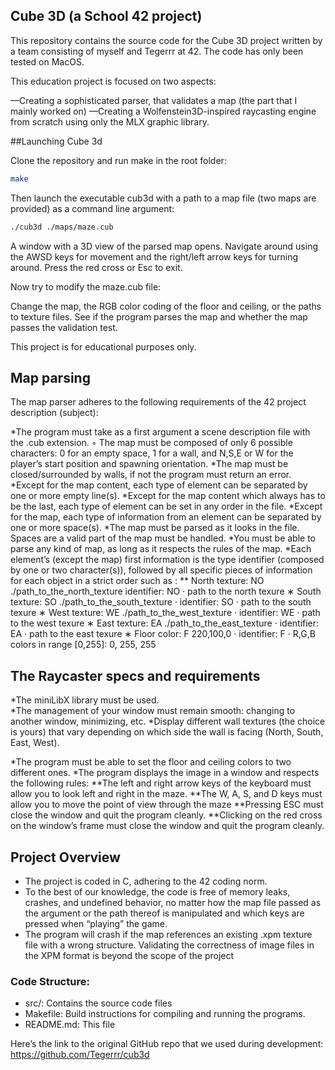 ## Cube 3D (a School 42 project)

This repository contains the source code for the Cube 3D project written by a team consisting of myself and Tegerrr at 42. The code has only been tested on MacOS. 

This education project is focused on two aspects: 

—Creating a sophisticated parser, that validates a map (the part that I mainly worked on)
—Creating a Wolfenstein3D-inspired raycasting engine from scratch using only the MLX graphic library. 

##Launching Cube 3d

Clone the repository and run make in the root folder:

```bash
make
```
Then launch the executable cub3d with a path to a map file (two maps are provided) as a command line argument:

```bash
./cub3d ./maps/maze.cub
```
A window with a 3D view of the parsed map opens. Navigate around using the AWSD keys for movement and the right/left arrow keys for turning around. Press the red cross or Esc to exit. 

Now try to modify the maze.cub file: 

Change the map,  the RGB color coding of the floor and ceiling, or the paths to texture files. See if the program parses the map and whether the map passes the validation test. 

This project is for educational purposes only.

## Map parsing 

The map parser adheres to the following requirements of the 42 project description (subject): 


*The program must take as a first argument a scene description file with the .cub extension. ◦ The map must be composed of only 6 possible characters: 0 for an empty space, 1 for a wall, and N,S,E or W for the player’s start position and spawning orientation. 
*The map must be closed/surrounded by walls, if not the program must return an error.
*Except for the map content, each type of element can be separated by one or more empty line(s).
*Except for the map content which always has to be the last, each type of element can be set in any order in the file.
*Except for the map, each type of information from an element can be separated by one or more space(s).
*The map must be parsed as it looks in the file. Spaces are a valid part of the map must be handled. 
*You must be able to parse any kind of map, as long as it respects the rules of the map. 
*Each element’s (except the map) first information is the type identifier (composed by one or two character(s)), followed by all specific pieces of information for each object in a strict order such as : 
** North texture: NO ./path_to_the_north_texture
identifier: NO · path to the north texure 
∗ South texture: SO ./path_to_the_south_texture · identifier: SO · path to the south texure 
∗ West texture: WE ./path_to_the_west_texture · identifier: WE · path to the west texure 
∗ East texture: EA ./path_to_the_east_texture · identifier: EA · path to the east texure 
∗ Floor color: F 220,100,0 · identifier: F · R,G,B colors in range [0,255]: 0, 255, 255
		 	 	 		
## The Raycaster specs and requirements

*The miniLibX library must be used.  
*The management of your window must remain smooth: changing to another window, minimizing, etc. 
*Display different wall textures (the choice is yours) that vary depending on which side the wall is facing (North, South, East, West).

*The program must be able to set the floor and ceiling colors to two different ones.
*The program displays the image in a window and respects the following rules: 
**The left and right arrow keys of the keyboard must allow you to look left and right in the maze.
**The W, A, S, and D keys must allow you to move the point of view through the maze
**Pressing ESC must close the window and quit the program cleanly.
**Clicking on the red cross on the window’s frame must close the window and quit the program cleanly.


## Project Overview

* The project is coded in C, adhering to the 42 coding norm.
* To the best of our knowledge, the code is free of memory leaks, crashes, and undefined behavior, no matter how the map file passed as the argument or the path thereof is manipulated and which keys are pressed when “playing” the game.
* The program will crash if the map references an existing .xpm texture file with a wrong structure. Validating the correctness of image files in the XPM format is beyond the scope of the project


### Code Structure:

* src/: Contains the source code files
* Makefile: Build instructions for compiling and running the programs.
* README.md: This file 

Here’s the link to the original GitHub repo that we used during development: 
https://github.com/Tegerrr/cub3d 
